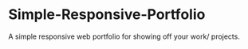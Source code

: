 # Simple-Responsive-Portfolio
A simple responsive web portfolio for showing off your work/ projects.
